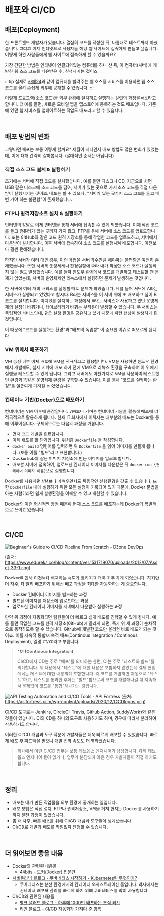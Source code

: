 # 배포와 CI/CD

## 배포(Deployment)

한 프론트엔드 개발자가 있습니다. 열심히 코드를 작성한 뒤, 나름대로 테스트까지 마쳤습니다. 그리고 이제 인터넷으로 사용자들 해당 웹 사이트에 접속하게 만들고 싶습니다. 어떻게 하면 사람들에게 웹 사이트에 접속하게 할 수 있을까요?

가장 간단한 방법은 인터넷이 연결되어있는 컴퓨터를 하나 산 뒤, 이 컴퓨터(서버)에 개발한 웹 소스 코드를 다운받은 후, 실행시키는 것이죠.

:::tip
실제로 [카페24](https://www.cafe24.com)와 같이 컴퓨터를 빌려주는 웹 호스팅 서비스를 이용하면 웹 소스 코드를 올려 손쉽게 외부에 공개할 수 있습니다. 
:::

이렇게 프로그램(소스 코드)을 외부 환경에 설치하고 실행하는 일련의 과정을 `배포`라고 합니다.
더 예를 들면, 새로운 모바일 앱을 앱스토어에 등록하는 것도 배포입니다. 기존에 있던 웹 서비스를 업데이트하는 작업도 배포라고 할 수 있습니다.

<br>

## 배포 방법의 변화

그렇다면 배포는 보통 어떻게 할까요?
세월이 지나면서 배포 방법도 많은 변화가 있었는데, 이에 대해 간략히 살펴봅시다. (절대적인 순서는 아닙니다)

### 직접 소스 코드 설치 & 실행하기

초기에는 서버에 직접 코드를 설치했습니다. 예를 들면 디스크나 CD, 지금으로 치면 USB 같은 디스크에 소스 코드를 담아, 서버가 있는 곳으로 가서 소스 코드를 직접 다운받아 실행시키는 것이죠. 배포는 할 수 있으나, "서버가 있는 곳까지 소스 코드를 들고 매번 가야 하는 불편함"이 존재했습니다.

### FTP나 원격저장소로 설치 & 실행하기

인터넷의 발달로 이제 인터넷을 통해 서버에 접속할 수 있게 되었습니다. 이제 직접 코드를 들고 컴퓨터가 있는 곳까지 가지 않고, FTP를 통해 서버에 소스 코드를 업로드합니다. 또는 GitHub와 같은 코드 원격 저장소를 통해 작업한 코드를 업로드하고, 서버에서 다운받아 설치합니다. 이후 서버에 접속하여 소스 코드를 실행시켜 배포합니다. 이전보다 훨씬 편해졌습니다.

하지만 서버가 여러 대인 경우, 이런 작업을 서버 개수만큼 해야하는 불편함은 여전히 존재했습니다. 또한 서버의 운영체제나 환경설정에 따라 내가 작성한 소스 코드가 실행되지 않는 일도 발생했습니다. 예를 들어 윈도우 환경에서 코드를 개발하고 테스트할 땐 문제가 없었는데, 서버의 운영체제인 리눅스에서 실행하면 문제가 발생하는 것입니다.

한 서버에 여러 개의 서비스를 실행할 때도 문제가 되었습니다. 예를 들어 서버에 A라는 서비스가 실행되고 있었다고 합시다. B라는 서비스를 이 서버 위에 또 배포하고 싶어 B 코드를 설치합니다. 이때 B를 설치하는 과정에서 A라는 서비스가 사용하고 있던 운영체제의 설정이 바뀌거나, 라이브러리가 바뀌는 부작용이 발생할 수 있습니다. 두 서비스는 독립적인 서비스인데, 같은 실행 환경을 공유하고 있기 때문에 이런 현상이 발생하게 된 것입니다.

이 때문에 "코드를 실행하는 환경"과 "배포의 독립성" 이 중요한 이슈로 떠오르게 됩니다.

### VM 위에서 배포하기

VM 등장 이후 이제 배포에 VM을 적극적으로 활용합니다. VM을 사용하면 윈도우 환경에서 개발해도, 실제 서버에 배포 하기 전에 VM으로 리눅스 환경을 구축하여 이 위에서 실행을 테스트할 수 있게 됩니다. 그리고 서버에도 마찬가지로 VM을 사용하여 테스트했던 환경과 똑같은 운영체제 환경을 구축할 수 있습니다. 이를 통해 "코드를 실행하는 환경"을 일관되게 가져갈 수 있었습니다.

### 컨테이너 기반(Docker)으로 배포하기

컨테이너는 VM 이후에 등장합니다. VM보다 가벼운 컨테이너 기술을 활용해 배포에 더 적극적으로 활용하게 됩니다.
현재 IT 회사에서 이뤄지는 대부분의 배포는 Docker를 통해 이루어집니다. 구체적으로는 다음의 과정을 거칩니다.

- 먼저 코드 개발을 완료합니다.
- 이제 배포를 할 단계입니다. 위처럼 `Dockerfile` 을 작성합니다.
- `docker build` 명령어를 입력하면 위 `Dockerfile` 을 읽어 이미지를 만들게 됩니다. (보통 이를 "빌드"라고 표현합니다.)
- Dockerhub와 같은 이미지 저장소에 만든 이미지를 업로드 합니다.
- 배포할 서버에 접속하여, 업로드한 컨테이너 이미지를 다운받은 뒤 `docker run {컨테이너 이미지 이름}`으로 실행합니다.

Docker를 사용하면 VM보다 가벼우면서도 독립적인 실행환경을 갖출 수 있습니다. 또한 `Dockerfile` 내에 실행하기 위한 모든 설정이 기록되어 있기 때문에, Docker 문법을 아는 사람이라면 쉽게 실행환경을 이해할 수 있고 재현할 수 있습니다.

Docker의 이런 혁신적인 장점 때문에 현재 소스 코드를 배포하는데 Docker가 폭발적으로 쓰이고 있습니다.

<br>

## CI/CD
![Beginner&#39;s Guide to CI/CD Pipeline From Scratch - DZone DevOps](https://www.edureka.co/blog/content/ver.1531719070/uploads/2018/07/Asset-33-1.png)

(출처: https://www.edureka.co/blog/content/ver.1531719070/uploads/2018/07/Asset-33-1.png)

Docker로 인해 이전보다 배포하는 속도가 빨라지고 더욱 자주 하게 되었습니다. 하지만 더 자주, 더 빨리 배포하기 위해선 배포 과정을 최대한 자동화하는 게 중요합니다.

- Docker 컨테이너 이미지를 빌드하는 과정
- 빌드된 이미지를 저장소에 업로드하는 과정
- 업로드한 컨테이너 이미지를 서버에서 다운받아 실행하는 과정

만약 위 과정이 자동화되면 팀원들이 더 빠르고 쉽게 배포를 진행할 수 있게 됩니다. 예를 들면 작업한 코드를 원격 저장소(GitHub)에 올리게 되면, 즉시 위 세 과정이 순차적으로 동작하도록 할 수 있습니다.
Github에 개발한 코드만 올리면 바로 배포가 되는 것이죠. 이를 지속적 통합/지속적 배포(Continous Integration / Continous Deployment), 일명 `CI/CD`라고 부릅니다.

> ***CI (Continous Integration)**
>
> CI/CD에서 CD는 주로 "배포"를 의미하는 한편, CI는 주로 "테스트와 빌드"를 의미합니다. 위 내용에서 "테스트"에 대한 내용은 포함하지 않았는데 실제 현업에서는 테스트에 대한 내용까지 포함합니다. 즉 코드를 개발하면 자동으로 "테스트"하고, 테스트를 통과한 후에는 "빌드"함으로써 코드를 개발해나갈 때 지속해서 문제없이 코드를 "통합"해나가는 것입니다.

![API Testing Automation and CI/CD Tools - API Fortress](https://apifortress.com/wp-content/uploads/2020/12/CICDlogos.png)
(출처: https://apifortress.com/wp-content/uploads/2020/12/CICDlogos.png)

CI/CD 도구로는 Jenkins, CircleCI, Travis, Github Action, BuddyWorks와 같은 것들이 있습니다. CI와 CD를 하나의 도구로 사용하기도 하며, 경우에 따라서 분리하여 사용하기도 합니다.

이러한 CI/CD 개념과 도구 덕분에 개발자들은 더욱 빠르게 배포할 수 있었습니다. 빠르게 배포 후 피드백을 받으니 개발 진척 속도도 더 빨라졌습니다.

> 회사에서 이런 CI/CD 업무는 보통 데브옵스 엔지니어가 담당합니다. 아직 데브옵스 엔지니어 팀이 없거나, 업무가 분담되지 않은 경우 개발자들이 직접 하기도 합니다.
<br>

## 정리

- 배포는 내가 만든 작업물을 외부 환경에 공개하는 일입니다.
- 배포 방법은 직접 설치, FTP나 원격저장소, VM을 거쳐 현재는 Docker를 사용하기까지 발전 과정이 있었습니다.
- 좀 더 자주, 빠른 배포를 위해 CI/CD 개념과 도구들이 생겨났습니다.
- CI/CD로 개발과 배포를 막힘없이 진행할 수 있습니다.
<br>

## 더 읽어보면 좋을 내용

- Docker와 관련된 내용들
    - [44bits - 도커(Docker) 입문편](https://www.44bits.io/ko/post/easy-deploy-with-docker)
- [서비큐라님 블로그 - 쿠버네티스 시작하기 - Kubernetes란 무엇인가?](https://subicura.com/2019/05/19/kubernetes-basic-1.html)
    - 쿠버네티스는 분산 환경에서의 컨테이너 오케스트레이션 툴입니다. 회사에서는 컨테이너 배포와 관리를 빠르게 하기 위해 쿠버네티스를 많이 사용합니다.
- CI/CD와 관련된 내용들
    - [뱅크 샐러드 블로그 - 하루에 1000번 배포하는 조직 되기](https://blog.banksalad.com/tech/become-an-organization-that-deploys-1000-times-a-day/)
    - [라인 블로그 - CI/CD 자동화가 가져다 준 행복](https://engineering.linecorp.com/ko/blog/ci-cd-automation/)
